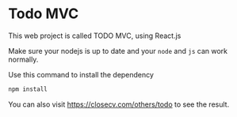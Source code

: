 # Todo MVC

This web project is called TODO MVC, using React.js

Make sure your nodejs is up to date and your `node` and `js` can work normally.

Use this command to install the dependency

```sh
npm install
```



You can also visit https://closecv.com/others/todo to see the result.